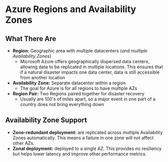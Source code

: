 # Azure Regions and Availability Zones

## What There Are

- **Region:** Geographic area with multiple datacenters (*and multiple Availability Zones*)
  - Microsoft Azure offers geographically dispersed data centers, allowing data to be replicated in multiple locations. This ensures that if a natural disaster impacts one data center, data is still accessible from another location
- **Availability Zone:** Separate datacenter within a region
  - The goal for Azure is for all regions to have multiple AZs
- **Region Pair:** Two Regions paired together for disaster recovery
  - Usually are 100's of miles apart, so a major event in one part of a country does not bring everything down  

## Availability Zone Support

- **Zone-redundant deployment:** are replicated across multiple Availability Zones automatically.  This means a failure in one zone will not affect other AZs.
- **Zonal deployment:** deployed to a single AZ.  This provides no resiliency but helps lower latency and improve other performance metrics.